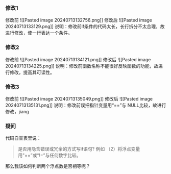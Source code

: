 ### 修改1
修改前
![[Pasted image 20240713132756.png]]
修改后
![[Pasted image 20240713133129.png]]
说明：修改前if条件的代码太长，长行拆分不太合理，故进行修改，使一行表达一个条件。

### 修改2
修改前
![[Pasted image 20240713134121.png]]
修改后
![[Pasted image 20240713134225.png]]
说明：修改前函数名称不能很好反映函数的功能，故进行修改，提高其可读性。

### 修改3
修改前
![[Pasted image 20240713135049.png]]
修改后
![[Pasted image 20240713135131.png]]
说明：修改前误把指针变量用“\=\=”与 NULL比较，故进行修改，jiang

### 疑问
代码自查表里说：
> 是否用隐含错误或冗余的方式写if语句? 例如
>（2）将浮点变量用"\=\=”或“!=”与任何数字比较。

那么我该如何判断两个浮点数是否相等呢？

